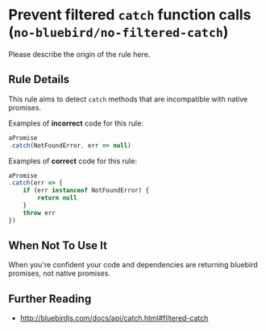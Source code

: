 # Prevent filtered `catch` function calls (`no-bluebird/no-filtered-catch`)

<!-- end auto-generated rule header -->

Please describe the origin of the rule here.

## Rule Details

This rule aims to detect `catch` methods that are incompatible with native promises.

Examples of **incorrect** code for this rule:

```js
aPromise
.catch(NotFoundError, err => null)
```

Examples of **correct** code for this rule:

```js
aPromise
.catch(err => {
    if (err instanceof NotFoundError) {
        return null
    }
    throw err
})
```

## When Not To Use It

When you're confident your code and dependencies are returning bluebird promises, not native promises.

## Further Reading

* http://bluebirdjs.com/docs/api/catch.html#filtered-catch